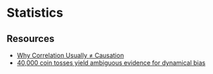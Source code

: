 # Statistics

## Resources

- [Why Correlation Usually ≠ Causation](https://www.gwern.net/Causality)
- [40,000 coin tosses yield ambiguous evidence for dynamical bias](https://www.stat.berkeley.edu/~aldous/Real-World/coin_tosses.html)

